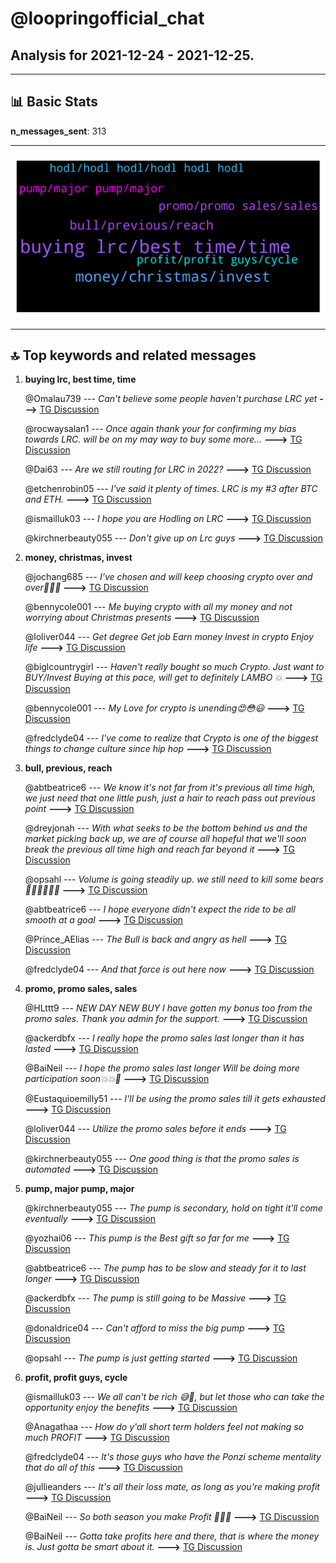 # **@loopringofficial_chat**
 ## Analysis for **2021-12-24** - **2021-12-25**.

---

## 📊 **Basic Stats**

**n_messages_sent**: 313

---
![wordcloud](loopringofficial_chat_1Days_wordcloud.png)

---


## 🔝 **Top keywords and related messages**

1. **buying lrc, best time, time**

    @Omalau739 --- *Can't believe some people haven't purchase LRC yet* **--->** [TG Discussion](https://t.me/loopringofficial_chat/19051)

    @rocwaysalan1 --- *Once again thank your for confirming my bias towards LRC.  will be on my may way to buy some more…* **--->** [TG Discussion](https://t.me/loopringofficial_chat/19100)

    @Dai63 --- *Are we still routing for LRC in 2022?* **--->** [TG Discussion](https://t.me/loopringofficial_chat/19035)

    @etchenrobin05 --- *I've said it plenty of times.  LRC is my #3 after BTC and ETH.* **--->** [TG Discussion](https://t.me/loopringofficial_chat/19099)

    @ismailluk03 --- *I hope you are Hodling  on LRC* **--->** [TG Discussion](https://t.me/loopringofficial_chat/19176)

    @kirchnerbeauty055 --- *Don't give up on Lrc guys* **--->** [TG Discussion](https://t.me/loopringofficial_chat/18890)

2. **money, christmas, invest**

    @jochang685 --- *I've chosen and will keep choosing crypto over and over🚀🚀🤑* **--->** [TG Discussion](https://t.me/loopringofficial_chat/19070)

    @bennycole001 --- *Me buying crypto with all my money and not worrying about Christmas presents* **--->** [TG Discussion](https://t.me/loopringofficial_chat/19110)

    @loliver044 --- *Get degree  Get job  Earn money  Invest in crypto  Enjoy life* **--->** [TG Discussion](https://t.me/loopringofficial_chat/19064)

    @biglcountrygirl --- *Haven't really bought so much Crypto. Just want to BUY/Invest  Buying at this pace, will get to definitely LAMBO 💥* **--->** [TG Discussion](https://t.me/loopringofficial_chat/19078)

    @bennycole001 --- *My Love for crypto is unending😍😳😃* **--->** [TG Discussion](https://t.me/loopringofficial_chat/18904)

    @fredclyde04 --- *I've come to realize that Crypto is one of the biggest things to change culture since hip hop* **--->** [TG Discussion](https://t.me/loopringofficial_chat/19149)

3. **bull, previous, reach**

    @abtbeatrice6 --- *We know it's not far from it's previous all time high, we just need that one little push, just a hair to reach pass out previous point* **--->** [TG Discussion](https://t.me/loopringofficial_chat/18914)

    @dreyjonah --- *With what seeks to be the bottom behind us and the market picking back up, we are of course all hopeful that we'll soon break the previous all time high and reach far beyond it* **--->** [TG Discussion](https://t.me/loopringofficial_chat/18906)

    @opsahl --- *Volume is going steadily up. we still need to kill some bears 🐻🐻🐻🔫🔫🔫* **--->** [TG Discussion](https://t.me/loopringofficial_chat/18881)

    @abtbeatrice6 --- *I hope everyone didn't expect the ride to be all smooth at a goal* **--->** [TG Discussion](https://t.me/loopringofficial_chat/19004)

    @Prince_AElias --- *The Bull is back and angry as hell* **--->** [TG Discussion](https://t.me/loopringofficial_chat/18787)

    @fredclyde04 --- *And that force is out here now* **--->** [TG Discussion](https://t.me/loopringofficial_chat/18861)

4. **promo, promo sales, sales**

    @HLttt9 --- *NEW DAY NEW BUY I have gotten my bonus too from the promo sales.  Thank you admin for the support.* **--->** [TG Discussion](https://t.me/loopringofficial_chat/19029)

    @ackerdbfx --- *I really hope the promo sales last longer than it has lasted* **--->** [TG Discussion](https://t.me/loopringofficial_chat/18751)

    @BaiNeil --- *I hope the promo sales last longer Will be doing more participation soon💥💥🚀* **--->** [TG Discussion](https://t.me/loopringofficial_chat/18903)

    @Eustaquioemilly51 --- *I'll be using the promo sales till it gets exhausted* **--->** [TG Discussion](https://t.me/loopringofficial_chat/18927)

    @loliver044 --- *Utilize the promo sales before it ends* **--->** [TG Discussion](https://t.me/loopringofficial_chat/18969)

    @kirchnerbeauty055 --- *One good thing is that the promo sales is automated* **--->** [TG Discussion](https://t.me/loopringofficial_chat/18989)

5. **pump, major pump, major**

    @kirchnerbeauty055 --- *The pump is secondary, hold on tight it'll come eventually* **--->** [TG Discussion](https://t.me/loopringofficial_chat/18728)

    @yozhai06 --- *This pump is the Best gift so far for me* **--->** [TG Discussion](https://t.me/loopringofficial_chat/18823)

    @abtbeatrice6 --- *The pump has to be slow and steady for it to last longer* **--->** [TG Discussion](https://t.me/loopringofficial_chat/19005)

    @ackerdbfx --- *The pump is still going to be Massive* **--->** [TG Discussion](https://t.me/loopringofficial_chat/18965)

    @donaldrice04 --- *Can't afford to miss the big pump* **--->** [TG Discussion](https://t.me/loopringofficial_chat/18922)

    @opsahl --- *The pump is just getting started* **--->** [TG Discussion](https://t.me/loopringofficial_chat/18924)

6. **profit, profit guys, cycle**

    @ismailluk03 --- *We all can't be rich 😅🤑, but let those who can take the opportunity enjoy the benefits* **--->** [TG Discussion](https://t.me/loopringofficial_chat/19055)

    @Anagathaa --- *How do y'all short term holders feel not making so much PROFIT* **--->** [TG Discussion](https://t.me/loopringofficial_chat/19012)

    @fredclyde04 --- *It's those guys who have the Ponzi scheme mentality that do all of this* **--->** [TG Discussion](https://t.me/loopringofficial_chat/19024)

    @jullieanders --- *It's all their loss mate, as long as you're making profit* **--->** [TG Discussion](https://t.me/loopringofficial_chat/19023)

    @BaiNeil --- *So both season you make Profit 🚀🚀💥* **--->** [TG Discussion](https://t.me/loopringofficial_chat/19015)

    @BaiNeil --- *Gotta take profits here and there, that is where the money is. Just gotta be smart about it.* **--->** [TG Discussion](https://t.me/loopringofficial_chat/18754)

